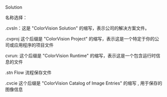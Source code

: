 Solution 

名称选择：

.cvsln：这是 "ColorVision Solution" 的缩写，表示公司的解决方案文件。

.cvproj  这个后缀是 "ColorVision Project" 的缩写，表示这是一个特定于你的公司或应用程序的项目文件

cvrun: 这个后缀是 "ColorVision Runtime" 的缩写，表示这是一个包含运行时信息的文件





.stn  Flow 流程保存文件

.cvcie  这个后缀是 "ColorVision Catalog of Image Entries" 的缩写 , 用于保存的图像信息








